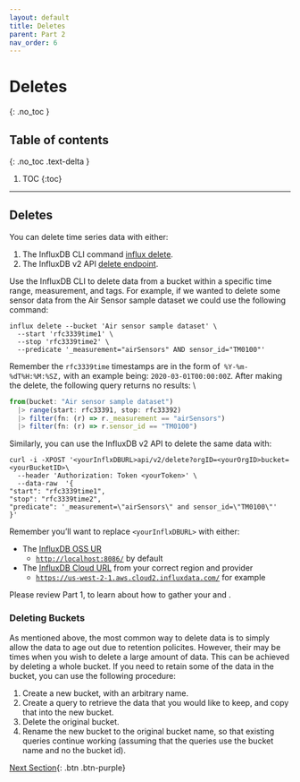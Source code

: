 ```yaml
---
layout: default
title: Deletes
parent: Part 2
nav_order: 6
---
```


# Deletes
{: .no_toc }

## Table of contents
{: .no_toc .text-delta }

1. TOC
{:toc}

---
## Deletes

You can delete time series data with either:



1.  The InfluxDB CLI command [influx delete](https://docs.influxdata.com/influxdb/cloud/write-data/delete-data/).
2.  The InfluxDB v2 API [delete endpoint](https://docs.influxdata.com/influxdb/cloud/api/#operation/PostDelete). 

Use the InfluxDB CLI to delete data from a bucket within a specific time range, measurement, and tags. For example, if we wanted to delete some sensor data from the Air  Sensor sample dataset we could use the following command: 


```
influx delete --bucket 'Air sensor sample dataset' \
  --start 'rfc3339time1' \
  --stop 'rfc3339time2' \
  --predicate '_measurement="airSensors" AND sensor_id="TM0100"'
```


Remember the `rfc3339time` timestamps are in  the form of` %Y-%m-%dT%H:%M:%SZ,` with an example being: `2020-03-01T00:00:00Z`. After making the delete, the following query returns no results: \



```js
from(bucket: "Air sensor sample dataset")
  |> range(start: rfc33391, stop: rfc33392)
  |> filter(fn: (r) => r._measurement == "airSensors")
  |> filter(fn: (r) => r.sensor_id == "TM0100")
```


Similarly, you can use the InfluxDB v2 API to delete the same data with: 


```
curl -i -XPOST '<yourInflxDBURL>api/v2/delete?orgID=<yourOrgID>bucket=<yourBucketID>\
  --header 'Authorization: Token <yourToken>' \
  --data-raw  '{
"start": "rfc3339time1",
"stop": "rfc3339time2",
"predicate": '_measurement=\"airSensors\" and sensor_id=\"TM0100\"'
}'
```


Remember you’ll want to replace `<yourInflxDBURL>` with either:



* The [InfluxDB OSS UR](https://docs.influxdata.com/influxdb/v2.0/reference/urls/) 
    * <code>[http://localhost:8086/](http://localhost:8086/)</code>  by default
* The [InfluxDB Cloud URL](https://docs.influxdata.com/influxdb/cloud/reference/regions/) from your correct region and provider
    * <code>https://us-west-2-1.aws.cloud2.influxdata.com/</code> for example

Please review Part 1, to learn about how to gather your <code><yourBucketID></code> and <code><yourOrgID></code>. 

### Deleting Buckets
As mentioned above, the most common way to delete data is to simply allow the data to age out due to retention policites. However, their may be times when you wish to delete a large amount of data. This can be achieved by deleting a whole bucket. If you need to retain some of the data in the bucket, you can use the following procedure:
  1. Create a new bucket, with an arbitrary name.
  2. Create a query to retrieve the data that you would like to keep, and copy that into the new bucket.
  3. Delete the original bucket.
  4. Rename the new bucket to the original bucket name, so that existing queries continue working (assuming that the queries use the bucket name and no the bucket id).
  
  
[Next Section]({{site.baseurl}}/docs/part-2/optimizing-flux-performance){: .btn .btn-purple}
  
   
